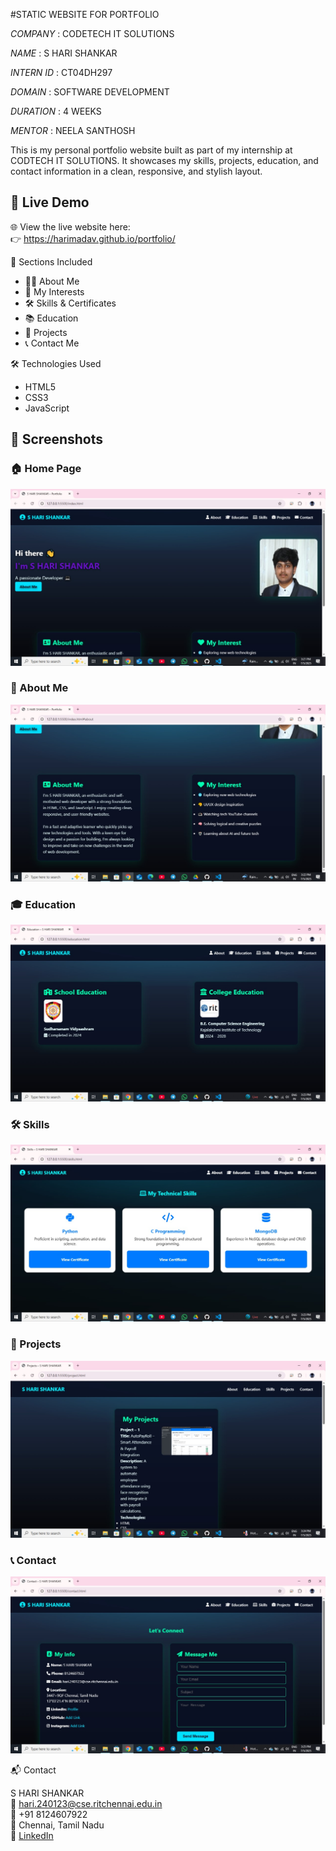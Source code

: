 #STATIC WEBSITE FOR PORTFOLIO

*COMPANY* : CODETECH IT SOLUTIONS

*NAME* : S HARI SHANKAR

*INTERN ID* : CT04DH297

*DOMAIN* : SOFTWARE DEVELOPMENT

*DURATION* : 4 WEEKS

*MENTOR* : NEELA SANTHOSH

This is my personal portfolio website built as part of my internship at CODTECH IT SOLUTIONS. It showcases my skills, projects, education, and contact information in a clean, responsive, and stylish layout.

## 🔗 Live Demo

🌐 View the live website here:  
👉 https://harimadav.github.io/portfolio/

 📁 Sections Included

- 🧑‍💻 About Me  
- 🚀 My Interests  
- 🛠 Skills & Certificates  
- 📚 Education  
- 💼 Projects  
- 📞 Contact Me

🛠 Technologies Used

- HTML5  
- CSS3  
- JavaScript

## 📸 Screenshots

### 🏠 Home Page
![Home Page](homepage.jpg)

### 👤 About Me
![About Me](aboutme.jpg)

### 🎓 Education
![Education](education.jpg)

### 🛠 Skills
![Skills](skills.jpg)

### 📁 Projects
![Projects](projects.jpg)

### 📞 Contact
![Contact](contact.jpg)


📬 Contact

S HARI SHANKAR  
📧 hari.240123@cse.ritchennai.edu.in  
📱 +91 8124607922  
📍 Chennai, Tamil Nadu  
🔗 [LinkedIn](https://www.linkedin.com/in/s-hari-shankar-27279732b)


